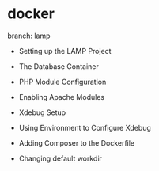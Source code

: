 # docker

branch: lamp

- Setting up the LAMP Project

- The Database Container

- PHP Module Configuration

- Enabling Apache Modules

- Xdebug Setup

- Using Environment to Configure Xdebug

- Adding Composer to the Dockerfile

- Changing default workdir